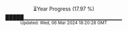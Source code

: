 <p align="center">
⏳Year Progress (17.97 %) <br>
█████▁▁▁▁▁▁▁▁▁▁▁▁▁▁▁▁▁▁▁▁▁▁▁▁▁ <br>
<sub>Updated: Wed, 06 Mar 2024 18:20:28 GMT</sub>
</p>

